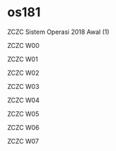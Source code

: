 # os181
ZCZC Sistem Operasi 2018 Awal (1)

ZCZC W00 

ZCZC W01 

ZCZC W02 

ZCZC W03 

ZCZC W04 

ZCZC W05 

ZCZC W06 

ZCZC W07 
